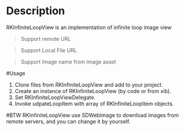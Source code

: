 # Description
RKInfiniteLoopView is an implementation of infinite loop image view
>Support remote URL

>Support Local File URL

>Support Image name from image asset

#Usage
1. Clone files from RKInfiniteLoopView and add to your project.
2. Create an instance of RKInfiniteLoopView (by code or from xib).
3. Set RKInfiniteLoopViewDelegate.
4. Invoke udpateLoopItem with array of RKInfiniteLoopItem objects.

#BTW
RKInfiniteLoopView use SDWebImage to download images from remote servers, and you can change it by yourself.